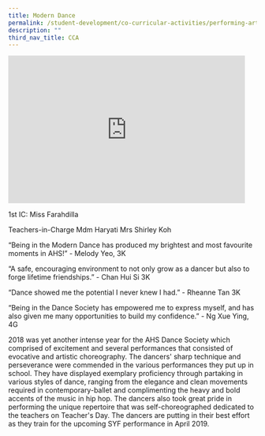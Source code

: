 ```yaml
---
title: Modern Dance
permalink: /student-development/co-curricular-activities/performing-arts-groups/modern-dance
description: ""
third_nav_title: CCA
---
```

<iframe allowfullscreen="true" height="299" width="480" frameborder="0" src="https://docs.google.com/presentation/d/e/2PACX-1vREXgRP02_XARvogzIEkrEuMfM7EhDJDapBmuPPO0X49Apc_CcA0y04fw50dVdxUMWsVoJME0pGxEIC/embed?start=false&amp;loop=false&amp;delayms=3000"></iframe>

1st IC: Miss Farahdilla

Teachers-in-Charge
Mdm Haryati
Mrs Shirley Koh

“Being in the Modern Dance has produced my brightest and most favourite moments in AHS!” - Melody Yeo, 3K

“A safe, encouraging environment to not only grow as a dancer but also to forge lifetime friendships.” - Chan Hui Si 3K

“Dance showed me the potential I never knew I had.” - Rheanne Tan 3K

“Being in the Dance Society has empowered me to express myself, and has also given me many opportunities to build my confidence.” - 
Ng Xue Ying, 4G


2018 was yet another intense year for the AHS Dance Society which comprised of excitement and several performances that consisted of evocative and artistic choreography. The dancers' sharp technique and perseverance were commended in the various performances they put up in school. They have displayed exemplary proficiency through partaking in various styles of dance, ranging from the elegance and clean movements required in contemporary-ballet and complimenting the heavy and bold accents of the music in hip hop. The dancers also took great pride in performing the unique repertoire that was self-choreographed dedicated to the teachers on Teacher's Day.
The dancers are putting in their best effort as they train for the upcoming SYF performance in April 2019.